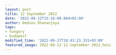 ```yaml
---
layout: post
title: 12 September 2022
date: '2022-09-12T15:16:00.004+03:00'
author: Dedunu Dhananjaya
tags:
- hungary
- budapest
modified_time: '2022-09-17T10:43:23.331+03:00'
featured_image: 2022-09-12-12-september-2022.heic
---
```

